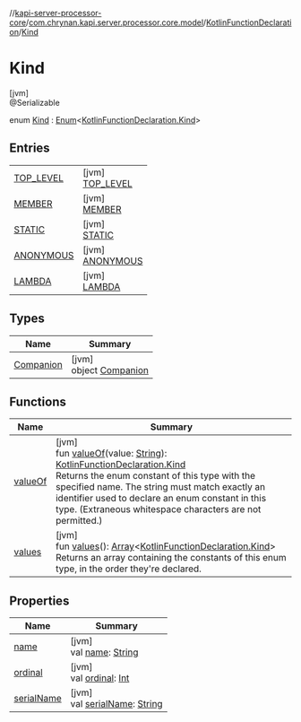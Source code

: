//[kapi-server-processor-core](../../../../index.md)/[com.chrynan.kapi.server.processor.core.model](../../index.md)/[KotlinFunctionDeclaration](../index.md)/[Kind](index.md)

# Kind

[jvm]\
@Serializable

enum [Kind](index.md) : [Enum](https://kotlinlang.org/api/latest/jvm/stdlib/kotlin/-enum/index.html)&lt;[KotlinFunctionDeclaration.Kind](index.md)&gt;

## Entries

| | |
|---|---|
| [TOP_LEVEL](-t-o-p_-l-e-v-e-l/index.md) | [jvm]<br>[TOP_LEVEL](-t-o-p_-l-e-v-e-l/index.md) |
| [MEMBER](-m-e-m-b-e-r/index.md) | [jvm]<br>[MEMBER](-m-e-m-b-e-r/index.md) |
| [STATIC](-s-t-a-t-i-c/index.md) | [jvm]<br>[STATIC](-s-t-a-t-i-c/index.md) |
| [ANONYMOUS](-a-n-o-n-y-m-o-u-s/index.md) | [jvm]<br>[ANONYMOUS](-a-n-o-n-y-m-o-u-s/index.md) |
| [LAMBDA](-l-a-m-b-d-a/index.md) | [jvm]<br>[LAMBDA](-l-a-m-b-d-a/index.md) |

## Types

| Name | Summary |
|---|---|
| [Companion](-companion/index.md) | [jvm]<br>object [Companion](-companion/index.md) |

## Functions

| Name | Summary |
|---|---|
| [valueOf](value-of.md) | [jvm]<br>fun [valueOf](value-of.md)(value: [String](https://kotlinlang.org/api/latest/jvm/stdlib/kotlin/-string/index.html)): [KotlinFunctionDeclaration.Kind](index.md)<br>Returns the enum constant of this type with the specified name. The string must match exactly an identifier used to declare an enum constant in this type. (Extraneous whitespace characters are not permitted.) |
| [values](values.md) | [jvm]<br>fun [values](values.md)(): [Array](https://kotlinlang.org/api/latest/jvm/stdlib/kotlin/-array/index.html)&lt;[KotlinFunctionDeclaration.Kind](index.md)&gt;<br>Returns an array containing the constants of this enum type, in the order they're declared. |

## Properties

| Name | Summary |
|---|---|
| [name](../../-kotlin-type-declaration/-kind/-a-n-n-o-t-a-t-i-o-n_-c-l-a-s-s/index.md#-372974862%2FProperties%2F-2055083147) | [jvm]<br>val [name](../../-kotlin-type-declaration/-kind/-a-n-n-o-t-a-t-i-o-n_-c-l-a-s-s/index.md#-372974862%2FProperties%2F-2055083147): [String](https://kotlinlang.org/api/latest/jvm/stdlib/kotlin/-string/index.html) |
| [ordinal](../../-kotlin-type-declaration/-kind/-a-n-n-o-t-a-t-i-o-n_-c-l-a-s-s/index.md#-739389684%2FProperties%2F-2055083147) | [jvm]<br>val [ordinal](../../-kotlin-type-declaration/-kind/-a-n-n-o-t-a-t-i-o-n_-c-l-a-s-s/index.md#-739389684%2FProperties%2F-2055083147): [Int](https://kotlinlang.org/api/latest/jvm/stdlib/kotlin/-int/index.html) |
| [serialName](serial-name.md) | [jvm]<br>val [serialName](serial-name.md): [String](https://kotlinlang.org/api/latest/jvm/stdlib/kotlin/-string/index.html) |
